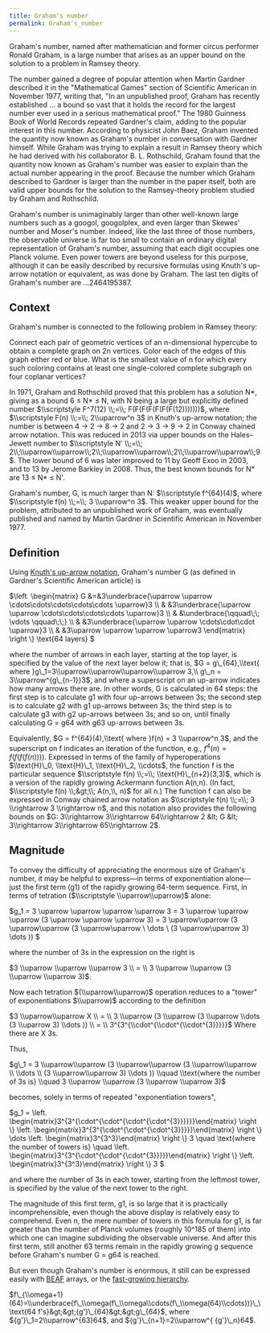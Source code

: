 ```yaml
---
title: Graham's number
permalink: Graham's_number
---
```












Graham's number, named after mathematician and former circus performer
Ronald Graham, is a large number that arises as an upper bound on the
solution to a problem in Ramsey theory.

The number gained a degree of popular attention when Martin Gardner
described it in the "Mathematical Games" section of Scientific American
in November 1977, writing that, "In an unpublished proof, Graham has
recently established ... a bound so vast that it holds the record for
the largest number ever used in a serious mathematical proof." The 1980
Guinness Book of World Records repeated Gardner's claim, adding to the
popular interest in this number. According to physicist John Baez,
Graham invented the quantity now known as Graham's number in
conversation with Gardner himself. While Graham was trying to explain a
result in Ramsey theory which he had derived with his collaborator B. L.
Rothschild, Graham found that the quantity now known as Graham's number
was easier to explain than the actual number appearing in the proof.
Because the number which Graham described to Gardner is larger than the
number in the paper itself, both are valid upper bounds for the solution
to the Ramsey-theory problem studied by Graham and Rothschild.

Graham's number is unimaginably larger than other well-known large
numbers such as a googol, googolplex, and even larger than Skewes'
number and Moser's number. Indeed, like the last three of those numbers,
the observable universe is far too small to contain an ordinary digital
representation of Graham's number, assuming that each digit occupies one
Planck volume. Even power towers are beyond useless for this purpose,
although it can be easily described by recursive formulas using Knuth's
up-arrow notation or equivalent, as was done by Graham. The last ten
digits of Graham's number are ...2464195387.

## Context

Graham's number is connected to the following problem in Ramsey theory:

Connect each pair of geometric vertices of an n-dimensional hypercube to
obtain a complete graph on 2n vertices. Color each of the edges of this
graph either red or blue. What is the smallest value of n for which
every such coloring contains at least one single-colored complete
subgraph on four coplanar vertices?

In 1971, Graham and Rothschild proved that this problem has a solution
N\*, giving as a bound 6 ≤ N\* ≤ N, with N being a large but explicitly
defined number $\\scriptstyle F^7(12) \\;=\\; F(F(F(F(F(F(F(12)))))))$,
where $\\scriptstyle F(n) \\;=\\; 2\\uparrow^n 3$ in Knuth's up-arrow
notation; the number is between 4 → 2 → 8 → 2 and 2 → 3 → 9 → 2 in
Conway chained arrow notation. This was reduced in 2013 via upper bounds
on the Hales–Jewett number to $\\scriptstyle N' \\;=\\;
2\\;\\uparrow\\uparrow\\;2\\;\\uparrow\\uparrow\\;2\\;\\uparrow\\uparrow\\;9$.
The lower bound of 6 was later improved to 11 by Geoff Exoo in 2003, and
to 13 by Jerome Barkley in 2008. Thus, the best known bounds for N\* are
13 ≤ N\* ≤ N'.

Graham's number, G, is much larger than N: $\\scriptstyle f^{64}(4)$,
where $\\scriptstyle f(n) \\;=\\; 3 \\uparrow^n 3$. This weaker upper
bound for the problem, attributed to an unpublished work of Graham, was
eventually published and named by Martin Gardner in Scientific American
in November 1977.

## Definition

Using [Knuth's up-arrow
notation](Knuth%27s_up-arrow_notation "Knuth's up-arrow notation"),
Graham's number G (as defined in Gardner's Scientific American article)
is

$\\left. \\begin{matrix} G &=&3\\underbrace{\\uparrow \\uparrow
\\cdots\\cdots\\cdots\\cdots\\cdots \\uparrow}3 \\\\ &
&3\\underbrace{\\uparrow \\uparrow \\cdots\\cdots\\cdots\\cdots
\\uparrow}3 \\\\ & &\\underbrace{\\qquad\\;\\; \\vdots \\qquad\\;\\;}
\\\\ & &3\\underbrace{\\uparrow \\uparrow \\cdots\\cdot\\cdot
\\uparrow}3 \\\\ & &3\\uparrow \\uparrow \\uparrow \\uparrow3
\\end{matrix} \\right \\} \\text{64 layers} $

where the number of arrows in each layer, starting at the top layer, is
specified by the value of the next layer below it; that is, $G =
g\_{64},\\text{ where }g\_1=3\\uparrow\\uparrow\\uparrow\\uparrow 3,\\
g\_n = 3\\uparrow^{g\_{n-1}}3$, and where a superscript on an up-arrow
indicates how many arrows there are. In other words, G is calculated in
64 steps: the first step is to calculate g1 with four up-arrows between
3s; the second step is to calculate g2 with g1 up-arrows between 3s; the
third step is to calculate g3 with g2 up-arrows between 3s; and so on,
until finally calculating G = g64 with g63 up-arrows between 3s.

Equivalently, $G = f^{64}(4),\\text{ where }f(n) = 3 \\uparrow^n 3$, and
the superscript on f indicates an iteration of the function, e.g.,
$f^4(n) = f(f(f(f(n))))$. Expressed in terms of the family of
hyperoperations $\\text{H}\_0, \\text{H}\_1, \\text{H}\_2, \\cdots$, the
function f is the particular sequence $\\scriptstyle f(n) \\;=\\;
\\text{H}\_{n+2}(3,3)$, which is a version of the rapidly growing
Ackermann function A(n,n). (In fact, $\\scriptstyle f(n) \\;&gt;\\;
A(n,\\, n)$ for all n.) The function f can also be expressed in Conway
chained arrow notation as $\\scriptstyle f(n) \\;=\\; 3 \\rightarrow 3
\\rightarrow n$, and this notation also provides the following bounds on
$G: 3\\rightarrow 3\\rightarrow 64\\rightarrow 2 &lt; G &lt;
3\\rightarrow 3\\rightarrow 65\\rightarrow 2$.

## Magnitude

To convey the difficulty of appreciating the enormous size of Graham's
number, it may be helpful to express—in terms of exponentiation
alone—just the first term (g1) of the rapidly growing 64-term sequence.
First, in terms of tetration ($\\scriptstyle \\uparrow\\uparrow)$ alone:

$g\_1 = 3 \\uparrow \\uparrow \\uparrow \\uparrow 3 = 3 \\uparrow
\\uparrow \\uparrow (3 \\uparrow \\uparrow \\uparrow 3) = 3
\\uparrow\\uparrow (3 \\uparrow\\uparrow (3 \\uparrow\\uparrow \\ \\dots
\\ (3 \\uparrow\\uparrow 3) \\dots )) $

where the number of 3s in the expression on the right is

$3 \\uparrow \\uparrow \\uparrow 3 \\ = \\ 3 \\uparrow \\uparrow (3
\\uparrow \\uparrow 3)$.

Now each tetration $(\\uparrow\\uparrow)$ operation reduces to a "tower"
of exponentiations $\\uparrow)$ according to the definition

$3 \\uparrow\\uparrow X \\ = \\ 3 \\uparrow (3 \\uparrow (3 \\uparrow
\\dots (3 \\uparrow 3) \\dots )) \\ = \\
3^{3^{\\cdot^{\\cdot^{\\cdot^{3}}}}}$ Where there are X 3s.

Thus,

$g\_1 = 3 \\uparrow\\uparrow (3 \\uparrow\\uparrow (3 \\uparrow\\uparrow
\\ \\dots \\ (3 \\uparrow\\uparrow 3) \\dots )) \\quad \\text{where the
number of 3s is} \\quad 3 \\uparrow \\uparrow (3 \\uparrow \\uparrow 3)$

becomes, solely in terms of repeated "exponentiation towers",

$g\_1 = \\left.
\\begin{matrix}3^{3^{\\cdot^{\\cdot^{\\cdot^{\\cdot^{3}}}}}}\\end{matrix}
\\right \\} \\left.
\\begin{matrix}3^{3^{\\cdot^{\\cdot^{\\cdot^{3}}}}}\\end{matrix} \\right
\\} \\dots \\left. \\begin{matrix}3^{3^3}\\end{matrix} \\right \\} 3
\\quad \\text{where the number of towers is} \\quad \\left.
\\begin{matrix}3^{3^{\\cdot^{\\cdot^{\\cdot^{3}}}}}\\end{matrix} \\right
\\} \\left. \\begin{matrix}3^{3^3}\\end{matrix} \\right \\} 3 $

and where the number of 3s in each tower, starting from the leftmost
tower, is specified by the value of the next tower to the right.

The magnitude of this first term, g1, is so large that it is practically
incomprehensible, even though the above display is relatively easy to
comprehend. Even n, the mere number of towers in this formula for g1, is
far greater than the number of Planck volumes (roughly 10^185 of them)
into which one can imagine subdividing the observable universe. And
after this first term, still another 63 terms remain in the rapidly
growing g sequence before Graham's number G = g64 is reached.

But even though Graham's number is enormous, it still can be expressed
easily with
[BEAF](BEAF "BEAF") arrays,
or the [fast-growing
hierarchy](Fast-growing_hierarchy "Fast-growing hierarchy").

$f\_{\\omega+1}(64)=\\underbrace{f\_\\omega(f\_\\omega\\cdots(f\_\\omega(64)\\cdots))}\_\\text{64
f's}&gt;&gt;{g'}\_{64}&gt;&gt;g\_{64}$, where
${g'}\_1=2\\uparrow^{63}64$, and ${g'}\_{n+1}=2\\uparrow^{ {g'}\_n}64$.


